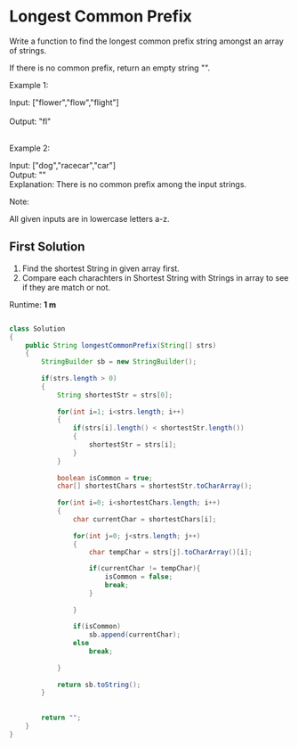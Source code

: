 # Longest Common Prefix
Write a function to find the longest common prefix string amongst an array of strings.

If there is no common prefix, return an empty string "".

Example 1:

Input: ["flower","flow","flight"]<br>  
Output: "fl"<br>
<br>

Example 2:

Input: ["dog","racecar","car"]<br>
Output: ""<br>
Explanation: There is no common prefix among the input strings.

Note:

All given inputs are in lowercase letters a-z.


## First Solution
1. Find the shortest String in given array first. 
2. Compare each charachters in Shortest String with Strings in array to see if they are match or not.

Runtime: **1 m**

```java

class Solution 
{
    public String longestCommonPrefix(String[] strs) 
    {
        StringBuilder sb = new StringBuilder();
        
        if(strs.length > 0)
        {
            String shortestStr = strs[0];
            
            for(int i=1; i<strs.length; i++)
            {
                if(strs[i].length() < shortestStr.length())
                {
                    shortestStr = strs[i];
                }
            }
            
            boolean isCommon = true;
            char[] shortestChars = shortestStr.toCharArray();
            
            for(int i=0; i<shortestChars.length; i++)
            {
                char currentChar = shortestChars[i];
               
                for(int j=0; j<strs.length; j++)
                {
                    char tempChar = strs[j].toCharArray()[i];

                    if(currentChar != tempChar){
                        isCommon = false;
                        break;
                    }
                        
                }
                
                if(isCommon)
                    sb.append(currentChar);
                else
                    break;
                
            }
            
            return sb.toString();
        }
            
        
        return "";
    }
}
```
